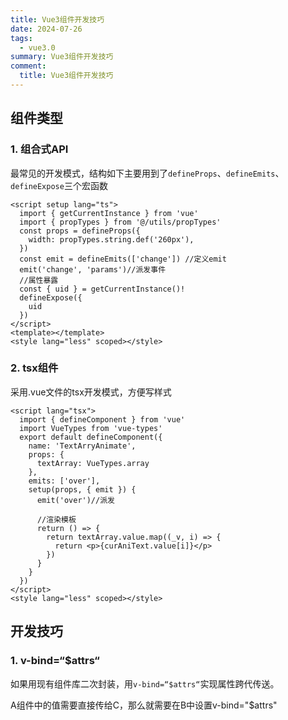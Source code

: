 ```yaml
---
title: Vue3组件开发技巧
date: 2024-07-26
tags: 
  - vue3.0
summary: Vue3组件开发技巧
comment:
  title: Vue3组件开发技巧
---
```


## 组件类型
### 1. 组合式API
最常见的开发模式，结构如下主要用到了`defineProps`、`defineEmits`、`defineExpose`三个宏函数
```vue
<script setup lang="ts">
  import { getCurrentInstance } from 'vue'
  import { propTypes } from '@/utils/propTypes'
  const props = defineProps({
    width: propTypes.string.def('260px'),
  })
  const emit = defineEmits(['change']) //定义emit
  emit('change', 'params')//派发事件
  //属性暴露
  const { uid } = getCurrentInstance()!
  defineExpose({
    uid
  })
</script>
<template></template>
<style lang="less" scoped></style>
```
### 2. tsx组件
采用.vue文件的tsx开发模式，方便写样式
```vue
<script lang="tsx">
  import { defineComponent } from 'vue'
  import VueTypes from 'vue-types'
  export default defineComponent({
    name: 'TextArryAnimate',
    props: {
      textArray: VueTypes.array
    },
    emits: ['over'],
    setup(props, { emit }) {
      emit('over')//派发

      //渲染模板
      return () => {
        return textArray.value.map((_v, i) => {
          return <p>{curAniText.value[i]}</p>
        })
      }
    }
  })
</script>
<style lang="less" scoped></style>
```

## 开发技巧
### 1. v-bind=“$attrs“
如果用现有组件库二次封装，用`v-bind=“$attrs“`实现属性跨代传送。

A组件中的值需要直接传给C，那么就需要在B中设置v-bind="$attrs"